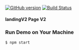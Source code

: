 [![GitHub version](https://badge.fury.io/gh/arvarghese%2FlandingV2.svg)](https://badge.fury.io/gh/arvarghese%2FlandingV2)
[![Build Status](https://travis-ci.org/arvarghese/landingV2.svg?branch=master)](https://travis-ci.org/arvarghese/landingV2) 

#### landingV2 Page V2


### Run Demo on Your Machine
```bash
$ npm start
```  
